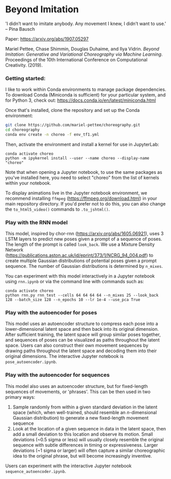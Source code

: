 # Beyond Imitation
'I didn’t want to imitate anybody. Any movement I knew, I didn’t want to use.' – Pina Bausch

Paper: https://arxiv.org/abs/1907.05297

Mariel Pettee, Chase Shimmin, Douglas Duhaime, and Ilya Vidrin. *Beyond Imitation: Generative and Variational Choreography via Machine Learning*. Proceedings of the 10th International Conference on Computational Creativity. (2019).

### Getting started: 
I like to work within Conda environments to manage package dependencies. To download Conda (Miniconda is sufficient) for your particular system, and for Python 3, check out: https://docs.conda.io/en/latest/miniconda.html

Once that's installed, clone the repository and set up the Conda environment:
```sh
git clone https://github.com/mariel-pettee/choreography.git
cd choreography
conda env create -n choreo -f env_tf1.yml
```
Then, activate the environment and install a kernel for use in JupyterLab: 

```
conda activate choreo
python -m ipykernel install --user --name choreo --display-name "choreo"
```

Note that when opening a Jupyter notebook, to use the same packages as you've installed here, you need to select "choreo" from the list of kernels within your notebook.

To display animations live in the Jupyter notebook environment, we recommend installing `ffmpeg` (https://ffmpeg.org/download.html) in your main repository directory. If you'd prefer not to do this, you can also change the `to_html5_video()` commands to `.to_jshtml()`.

### Play with the RNN model
This model, inspired by chor-rnn (https://arxiv.org/abs/1605.06921), uses 3 LSTM layers to predict new poses given a prompt of a sequence of poses. The length of the prompt is called `look_back`. We use a Mixture Density Network (https://publications.aston.ac.uk/id/eprint/373/1/NCRG_94_004.pdf) to create multiple Gaussian distributions of potential poses given a prompt sequence. The number of Gaussian distributions is determined by `n_mixes`. 

You can experiment with this model interactively in a Jupyter notebook using `rnn.ipynb` or via the command line with commands such as: 
```
conda activate choreo
python rnn.py rnn_test --cells 64 64 64 64 --n_mixes 25 --look_back 128 --batch_size 128 --n_epochs 10 --lr 1e-4 --use_pca True
```

### Play with the autoencoder for poses
This model uses an autoencoder structure to compress each pose into a lower-dimensional latent space and then back into its original dimension. After sufficient training, the latent space will group similar poses together, and sequences of poses can be visualized as paths throughout the latent space. Users can also construct their own movement sequences by drawing paths throughout the latent space and decoding them into their original dimensions. The interactive Jupyter notebook is `pose_autoencoder.ipynb`.

### Play with the autoencoder for sequences
This model also uses an autoencoder structure, but for fixed-length sequences of movements, or 'phrases'. This can be then used in two primary ways: 
1. Sample randomly from within a given standard deviation in the latent space (which, when well-trained, should resemble an _n_-dimensional Gaussian distribution) to generate a new fixed-length movement sequence
2. Look at the location of a given sequence in data in the latent space, then add a small deviation to this location and observe its motion. Small deviations (~0.5 sigma or less) will usually closely resemble the original sequence with subtle differences in timing or expressiveness. Larger deviations (~1 sigma or larger) will often capture a similar choreographic idea to the original phrase, but will become increasingly inventive.

Users can experiment with the interactive Jupyter notebook `sequence_autoencoder.ipynb`.
